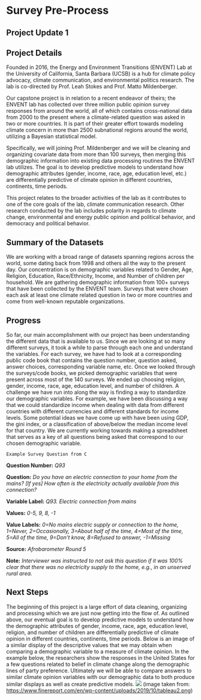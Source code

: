 # Survey Pre-Process
## Project Update 1

## Project Details
Founded in 2016, the Energy and Environment Transitions (ENVENT) Lab at the University of California, Santa Barbara (UCSB) is a hub for climate policy advocacy, climate communication, and environmental politics research. The lab is co-directed by Prof. Leah Stokes and Prof. Matto Mildenberger.

Our capstone project is in relation to a recent endeavor of theirs; the ENVENT lab has collected over three million public opinion survey responses from around the world, all of which contains cross-national data from 2000 to the present where a climate-related question was asked in two or more countries. It is part of their greater effort towards modeling climate concern in more than 2500 subnational regions around the world, utilizing a Bayesian statistical model.

Specifically, we will joining Prof. Mildenberger and we will be cleaning and organizing covariate data from more than 100 surveys, then merging this demographic information into existing data processing routines the ENVENT lab utilizes. The goal is to develop predictive models to understand how demographic attributes (gender, income, race, age, education level, etc.) are differentially predictive of climate opinion in different countries, continents, time periods.

This project relates to the broader activities of the lab as it contributes to one of the core goals of the lab, climate communication research. Other research conducted by the lab includes polarity in regards to climate change, environmental and energy public opinion and political behavior, and democracy and political behavior.

## Summary of the Datasets
We are working with a broad range of datasets spanning regions across the world, some dating back from 1998 and others all the way to the present day. Our concentration is on demographic variables related to Gender, Age, Religion, Education, Race/Ethnicity, Income, and Number of children per household. We are gathering demographic information from 100+ surveys that have been collected by the ENVENT team. Surveys that were chosen each ask at least one climate related question in two or more countries and come from well-known reputable organizations.

## Progress
So far, our main accomplishment with our project has been understanding the different data that is available to us. Since we are looking at so many different surveys, it took a while to parse through each one and understand the variables. For each survey, we have had to look at a corresponding public code book that contains the question number, question asked, answer choices, corresponding variable name, etc. Once we looked through the surveys/code books, we picked demographic variables that were present across most of the 140 surveys. We ended up choosing religion, gender, income, race, age, education level, and number of children. A challenge we have run into along the way is finding a way to standardize our demographic variables. For example, we have been discussing a way that we could standardize income when dealing with data from different countries with different currencies and different standards for income levels. Some potential ideas we have come up with have been using GDP, the gini index, or a classification of above/below the median income level for that country. We are currently working towards making a spreadsheet that serves as a key of all questions being asked that correspond to our chosen demographic variable.

`Example Survey Question from C`

**Question Number:** _Q93_

**Question:** _Do you have an electric connection to your home from the mains? [If yes] How often is the electricity actually available from this connection?_

**Variable Label:** _Q93. Electric connection from mains_

**Values:** _0-5, 9, 8, -1_

**Value Labels:** _0=No mains electric supply or connection to the home, 1=Never, 2=Occasionally, 3=About half of the time, 4=Most of the time, 5=All of the time, 9=Don’t know, 8=Refused to answer, -1=Missing_

**Source:** _Afrobarometer Round 5_

**Note:** _Interviewer was instructed to not ask this question if it was 100% clear that there was no electricity supply to the home, e.g., in an unserved rural area._

## Next Steps
The beginning of this project is a large effort of data cleaning, organizing and processing which we are just now getting into the flow of. As outlined above, our eventual goal is to develop predictive models to understand how the demographic attributes of gender, income, race, age, education level, religion, and number of children are differentially predictive of climate opinion in different countries, continents, time periods. Below is an image of a similar display of the descriptive values that we may obtain when comparing a demographic variable to a measure of climate opinion. In the example below, the researchers show the responses in the United States for a few questions related to belief in climate change along the demographic lines of party preference. Ultimately we will be able to compare answers to similar climate opinion variables with our demographic data to both produce similar displays as well as create predictive models.
![](https://www.finereport.com/en/wp-content/uploads/2019/10/tableau2.png)
(image taken from: https://www.finereport.com/en/wp-content/uploads/2019/10/tableau2.png)
